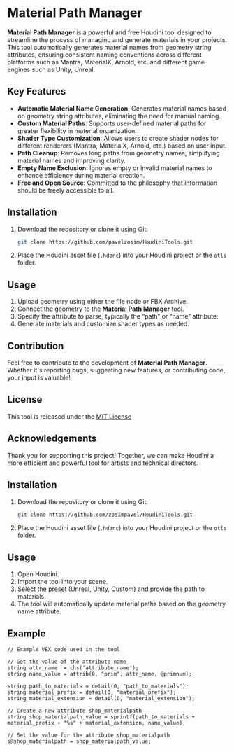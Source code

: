 # Material Path Manager

**Material Path Manager** is a powerful and free Houdini tool designed to streamline the process of managing and generate materials in your projects.
This tool automatically generates material names from geometry string attributes, ensuring consistent naming conventions across different platforms such as Mantra, MaterialX, Arnold, etc. and different game engines such as Unity, Unreal.

## Key Features

- **Automatic Material Name Generation**: Generates material names based on geometry string attributes, eliminating the need for manual naming.
- **Custom Material Paths**: Supports user-defined material paths for greater flexibility in material organization.
- **Shader Type Customization**: Allows users to create shader nodes for different renderers (Mantra, MaterialX, Arnold, etc.) based on user input.
- **Path Cleanup**: Removes long paths from geometry names, simplifying material names and improving clarity.
- **Empty Name Exclusion**: Ignores empty or invalid material names to enhance efficiency during material creation.
- **Free and Open Source**: Committed to the philosophy that information should be freely accessible to all.

## Installation

1. Download the repository or clone it using Git:
    ```bash
    git clone https://github.com/pavelzosim/HoudiniTools.git
    ```
2. Place the Houdini asset file (`.hdanc`) into your Houdini project or the `otls` folder.

## Usage

1. Upload geometry using either the file node or FBX Archive.
2. Connect the geometry to the **Material Path Manager** tool.
3. Specify the attribute to parse, typically the “path” or “name” attribute.
4. Generate materials and customize shader types as needed.

## Contribution

Feel free to contribute to the development of **Material Path Manager**. Whether it's reporting bugs, suggesting new features, or contributing code, your input is valuable!

## License

This tool is released under the [MIT License](LICENSE)

## Acknowledgements

Thank you for supporting this project! Together, we can make Houdini a more efficient and powerful tool for artists and technical directors.

## Installation
1. Download the repository or clone it using Git:
    ```bash
    git clone https://github.com/zosimpavel/HoudiniTools.git
    ```
2. Place the Houdini asset file (`.hdanc`) into your Houdini project or the `otls` folder.

## Usage
1. Open Houdini.
2. Import the tool into your scene.
3. Select the preset (Unreal, Unity, Custom) and provide the path to materials.
4. The tool will automatically update material paths based on the geometry name attribute.

## Example
```vex
// Example VEX code used in the tool

// Get the value of the attribute name
string attr_name  = chs('attribute_name');
string name_value = attrib(0, "prim", attr_name, @primnum);

string path_to_materials = detail(0, "path_to_materials");
string material_prefix = detail(0, "material_prefix");
string material_extension = detail(0, "material_extension");

// Create a new attribute shop_materialpath
string shop_materialpath_value = sprintf(path_to_materials + material_prefix + "%s" + material_extension, name_value);

// Set the value for the attribute shop_materialpath
s@shop_materialpath = shop_materialpath_value;
